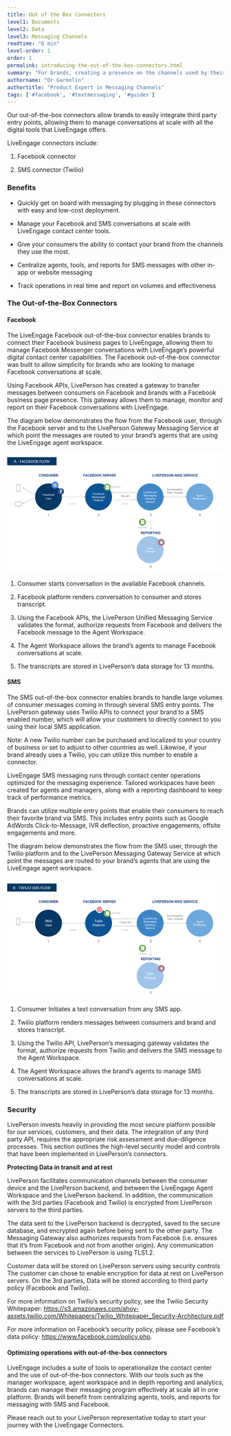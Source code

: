 ```yaml
---
title: Out of the Box Connectors
level1: Documents
level2: Data
level3: Messaging Channels
readtime: "6 min"
level-order: 1
order: 1
permalink: introducing-the-out-of-the-box-connectors.html
summary: "For brands, creating a presence on the channels used by their consumers is key to building connections and creating prospects. "
authorname: "Or Garmolin"
authortitle: "Product Expert in Messaging Channels"
tags: ['#facebook', '#textmessaging', '#guides']
---
```


Our out-of-the-box connectors allow brands to easily integrate third party entry points, allowing them to manage conversations at scale with all the digital tools that LiveEngage offers.

LiveEngage connectors include:

1.	Facebook connector

2.	SMS connector (Twilio)

### Benefits

* Quickly get on board with messaging by plugging in these connectors with easy and low-cost deployment.

* Manage your Facebook and SMS conversations at scale with LiveEngage contact center tools.

* Give your consumers the ability to contact your brand from the channels they use the most.

* Centralize agents, tools, and reports for SMS messages with other in-app or website messaging

* Track operations in real time and report on volumes and effectiveness

### The Out-of-the-Box Connectors

#### Facebook

The LiveEngage Facebook out-of-the-box connector enables brands to connect their Facebook business pages to LiveEngage, allowing them to manage Facebook Messenger conversations with LiveEngage’s powerful digital contact center capabilities.
The Facebook out-of-the-box connector was built to allow simplicity for brands who are looking to manage Facebook conversations at scale.

Using Facebook APIs, LivePerson has created a gateway to transfer messages between consumers on Facebook and brands with a Facebook business page presence. This gateway allows them to manage, monitor and report on their Facebook conversations with LiveEngage.

The diagram below demonstrates the flow from the Facebook user, through the Facebook server and to the LivePerson Gateway Messaging Service at which point the messages are routed to your brand’s agents that are using the LiveEngage agent workspace.

![Connectors Facebook Flow](img/ConnectorsFacebookFlow.png)

1. Consumer starts conversation in the available Facebook channels.

2. Facebook platform renders conversation to consumer and stores transcript.

3. Using the Facebook APIs, the LivePerson Unified Messaging Service validates the format, authorize requests from Facebook and delivers the Facebook message to the Agent Workspace.

4. The Agent Workspace allows the brand’s agents to manage Facebook conversations at scale.

5. The transcripts are stored in LivePerson’s data storage for 13 months.

#### SMS

The SMS out-of-the-box connector enables brands to handle large volumes of consumer messages coming in through several SMS entry points. The LivePerson gateway uses Twilio APIs to connect your brand to a SMS enabled number, which will allow your customers to directly connect to you using their local SMS application.

Note: A new Twilio number can be purchased and localized to your country of business or set to adjust to other countries as well. Likewise, if your brand already uses a Twilio, you can utilize this number to enable a connector.

LiveEngage SMS messaging runs through contact center operations optimized for the messaging experience. Tailored workspaces have been created for agents and managers, along with a reporting dashboard to keep track of performance metrics.

Brands can utilize multiple entry points that enable their consumers to reach their favorite brand via SMS. This includes entry points such as Google AdWords Click-to-Message, IVR deflection, proactive engagements, offsite engagements and more.

The diagram below demonstrates the flow from the SMS user, through the Twilio platform and to the LivePerson Messaging Gateway Service at which point the messages are routed to your brand’s agents that are using the LiveEngage agent workspace.


![Connectors Twilio SMS Flow](img/ConnectorsTwilioSMS.png)

1. Consumer Initiates a text conversation from any SMS app.

2. Twilio platform renders messages between consumers and brand and stores transcript.

3. Using the Twilio API, LivePerson’s messaging gateway validates the format, authorize requests from Twilio and delivers the SMS message to the Agent Workspace.

4. The Agent Workspace allows the brand’s agents to manage SMS conversations at scale.

5. The transcripts are stored in LivePerson’s data storage for 13 months.

### Security

LivePerson invests heavily in providing the most secure platform possible for our services, customers, and their data. The integration of any third party API, requires the appropriate risk assessment and due-diligence processes. This section outlines the high-level security model and controls that have been implemented in LivePerson’s connectors.

**Protecting Data in transit and at rest**

LivePerson facilitates communication channels between the consumer device and the LivePerson backend, and between the LiveEngage Agent Workspace and the LivePerson backend. In addition, the communication with the 3rd parties (Facebook and Twilio) is encrypted from LivePerson servers to the third parties.

The data sent to the LivePerson backend is decrypted, saved to the secure database, and encrypted again before being sent to the other party. The Messaging Gateway also authorizes requests from Facebook (i.e. ensures that it’s from Facebook and not from another origin). Any communication between the services to LivePerson is using TLS1.2.

Customer data will be stored on LivePerson servers using security controls The customer can chose to enable encryption for data at rest on LivePerson servers. On the 3rd parties, Data will be stored according to third party policy (Facebook and Twilio).

For more information on Twilio’s security policy, see the Twilio Security Whitepaper: https://s3.amazonaws.com/ahoy-assets.twilio.com/Whitepapers/Twilio_Whitepaper_Security-Architecture.pdf

For more information on Facebook’s security policy, please see Facebook’s data policy: https://www.facebook.com/policy.php.


#### Optimizing operations with out-of-the-box connectors
LiveEngage includes a suite of tools to operationalize the contact center and the use of out-of-the-box connectors. With our tools such as the manager workspace, agent workspace and in depth reporting and analytics, brands can manage their messaging program effectively at scale all in one platform. Brands will benefit from centralizing agents, tools, and reports for messaging with SMS and Facebook.

Please reach out to your LivePerson representative today to start your journey with the LiveEngage Connectors.
